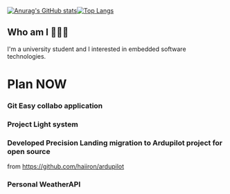 [![Anurag's GitHub stats](https://github-readme-stats.vercel.app/api?username=HarryKito&theme=synthwave)](https://github.com/anuraghazra/github-readme-stats)[![Top Langs](https://github-readme-stats.vercel.app/api/top-langs/?username=HarryKito&layout=compact)](https://github.com/anuraghazra/github-readme-stats)
## Who am I 🤖🇰🇷
I'm a university student and I interested in embedded software technologies.

# Plan NOW
### Git Easy collabo application
### Project Light system
### Developed Precision Landing migration to Ardupilot project for open source
from https://github.com/haiiron/ardupilot
### Personal WeatherAPI
